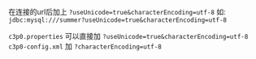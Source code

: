 在连接的url后加上 `?useUnicode=true&characterEncoding=utf-8`
如: `jdbc:mysql:///summer?useUnicode=true&characterEncoding=utf-8`

`c3p0.properties` 可以直接加 `?useUnicode=true&characterEncoding=utf-8`
`c3p0-config.xml` 加 `?characterEncoding=utf-8`
